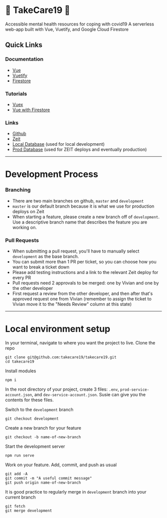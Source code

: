 # 💜 TakeCare19 💜
Accessible mental health resources for coping with covid19
A serverless web-app built with Vue, Vuetify, and Google Cloud Firestore

## Quick Links

### Documentation
- [Vue](https://vuejs.org/v2/guide/)
- [Vuetify](https://vuetifyjs.com/en/)
- [Firestore](https://firebase.google.com/docs/firestore/query-data/get-data)

### Tutorials
- [Vuex](https://www.youtube.com/watch?v=5lVQgZzLMHc&t=2070s)
- [Vue with Firestore](https://www.youtube.com/watch?v=sYNjEzcOTOs)

### Links
- [Github](https://github.com/takecare19/takecare19)
- [Z](https://zeit.co/teams/teamtakecare19/settings/members)[e](https://zeit.co/teamtakecare19/takecare19)[it](https://zeit.co/teams/teamtakecare19/settings/members) 
- [Local Database](https://console.firebase.google.com/u/1/project/takecare19app/database/firestore/data~2Fcategories~2F3XPwVvmldDcEUUlfsrG2) (used for local development)
- [Prod Database](https://console.firebase.google.com/u/1/project/takecare19-prod/database/firestore/data~2Fcategories~2F3JeIOXT7sy7KOWUgX9zk) (used for ZEIT deploys and eventually production)

---

# Development Process

### Branching

- There are two main branches on github, `master` and `development`
- `master` is our default branch because it is what we use for production deploys on Zeit
- When starting a feature, please create a new branch off of `development`. Use a descriptive branch name that describes the feature you are working on.

### Pull Requests

- When submitting a pull request, you'll have to manually select `development` as the base branch.
- You can submit more than 1 PR per ticket, so you can choose how you want to break a ticket down
- Please add testing instructions and a link to the relevant Zeit deploy for every PR
- Pull requests need 2 approvals to be merged: one by Vivian and one by the other developer
- First request a review from the other developer, and then after that's approved request one from Vivian (remember to assign the ticket to Vivian move it to the "Needs Review" column at this state)

---

# Local environment setup

In your terminal, navigate to where you want the project to live. Clone the repo

    git clone git@github.com:takecare19/takecare19.git
    cd takecare19

Install modules

    npm i

In the root directory of your project, create 3 files: `.env`, `prod-service-account.json`, and `dev-service-account.json`. Susie can give you the contents for these files.

Switch to the `development` branch

    git checkout development

Create a new branch for your feature

    git checkout -b name-of-new-branch

Start the development server

    npm run serve

Work on your feature. Add, commit, and push as usual

    git add -A
    git commit -m "A useful commit message"
    git push origin name-of-new-branch

It is good practice to regularly merge in `development` branch into your current branch

    git fetch
    git merge development
